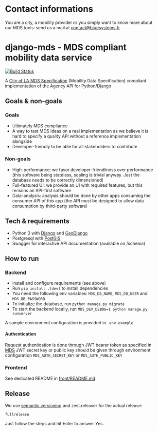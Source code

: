# Contact informations

You are a city, a mobility provider or you simply want to know more about our MDS tools: send us a mail at contact@bluesystems.fr

# django-mds - MDS compliant mobility data service

[![Build Status](https://travis-ci.org/Polyconseil/django-mds.svg?branch=master)](https://travis-ci.org/Polyconseil/django-mds)

A [City of LA MDS Specification](https://github.com/CityOfLosAngeles/mobility-data-specification) (Mobility Data Specification) compliant implementation of the Agency API for Python/Django

## Goals & non-goals

### Goals

* Ultimately MDS compliance
* A way to test MDS ideas on a real implementation as we believe
  it is hard to specify a quality API without a reference implementation alongside
* Developer-friendly to be able for all stakeholders to contribute

### Non-goals

* High-performance: we favor developer-friendliness over performance (this software being stateless, scaling is trivial anyway. Just the database needs to be correctly dimensioned)
* Full-featured UI: we provide an UI with required features, but this remains an API-first software
* Data-analysis: analysis should be done by other apps consuming the consumer API of this app (the API must be designed to allow data consumption by third-party software)

## Tech & requirements

* Python 3 with [Django](https://www.djangoproject.com/) and [GeoDjango](https://docs.djangoproject.com/en/2.1/ref/contrib/gis/)
* Postgresql with [PostGIS](https://postgis.net/)
* Swagger for interactive API documentation (available on /schema)

## How to run

### Backend

* Install and configure requirements (see above)
* Run `pip install .[dev]` to install dependencies
* You need the following env variables: `MDS_DB_NAME`, `MDS_DB_USER` and `MDS_DB_PASSWORD`
* To initialize the database, run `python manage.py migrate`
* To start the backend locally, run `MDS_DEV_DEBUG=1 python manage.py runserver`

A sample environment configuration is provided in `.env.example`

#### Authentication

Request authentication is done through JWT bearer token as specified in [MDS](https://github.com/CityOfLosAngeles/mobility-data-specification/tree/dev/agency#authorization)
JWT secret key or public key should be given through environment configuration `MDS_AUTH_SECRET_KEY` or `MDS_AUTH_PUBLIC_KEY`

### Frontend

See dedicated README in [front/README.md](https://github.com/Polyconseil/django-mds/blob/master/front/README.md)

## Release

We use [semantic versioning](https://semver.org/) and zest.releaser for the actual release:

    fullrelease

Just follow the steps and hit Enter to answer Yes.

